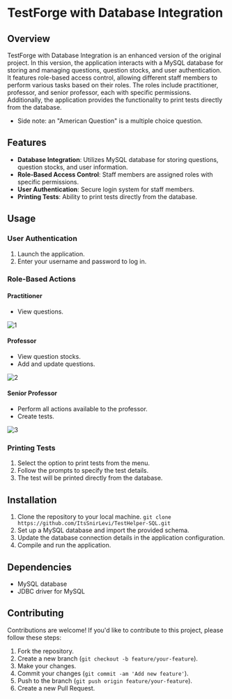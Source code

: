 # TestForge with Database Integration

## Overview

TestForge with Database Integration is an enhanced version of the original project. In this version, the application interacts with a MySQL database for storing and managing questions, question stocks, and user authentication. It features role-based access control, allowing different staff members to perform various tasks based on their roles. The roles include practitioner, professor, and senior professor, each with specific permissions. Additionally, the application provides the functionality to print tests directly from the database.
* Side note: an "American Question" is a multiple choice question.

## Features

- **Database Integration**: Utilizes MySQL database for storing questions, question stocks, and user information.
- **Role-Based Access Control**: Staff members are assigned roles with specific permissions.
- **User Authentication**: Secure login system for staff members.
- **Printing Tests**: Ability to print tests directly from the database.

## Usage

### User Authentication

1. Launch the application.
2. Enter your username and password to log in.

### Role-Based Actions

#### Practitioner

- View questions.

![1](https://github.com/ItsSnirLevi/TestHelper-SQL/assets/127433228/1328b268-1f79-44e6-8787-10a7a6f126b8)

#### Professor

- View question stocks.
- Add and update questions.

![2](https://github.com/ItsSnirLevi/TestHelper-SQL/assets/127433228/71581db1-dfcb-4762-8e40-718ae3c93e47)

#### Senior Professor

- Perform all actions available to the professor.
- Create tests.

![3](https://github.com/ItsSnirLevi/TestHelper-SQL/assets/127433228/dc8bb8de-56b1-4dcf-b4cf-b4f78c6da1b6)

### Printing Tests

1. Select the option to print tests from the menu.
2. Follow the prompts to specify the test details.
3. The test will be printed directly from the database.

## Installation

1. Clone the repository to your local machine.
`git clone https://github.com/ItsSnirLevi/TestHelper-SQL.git`
2. Set up a MySQL database and import the provided schema.
3. Update the database connection details in the application configuration.
4. Compile and run the application.

## Dependencies

- MySQL database
- JDBC driver for MySQL

## Contributing

Contributions are welcome! If you'd like to contribute to this project, please follow these steps:

1. Fork the repository.
2. Create a new branch (`git checkout -b feature/your-feature`).
3. Make your changes.
4. Commit your changes (`git commit -am 'Add new feature'`).
5. Push to the branch (`git push origin feature/your-feature`).
6. Create a new Pull Request.
